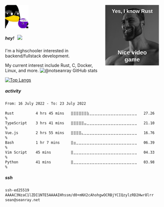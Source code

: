 <img src="./rust-meme.png" width="35%" align="right" left="20px">
<img src="./gentoo.png" width="15%" left="20px">

##### hey! &nbsp; ![](https://visitor-badge.glitch.me/badge?page_id=notseanray.notseanray) 
I'm a highschooler interested in backend/fullstack development. 

My current interest include Rust, C, Docker, Linux, and more.
![@notseanray GitHub stats](https://github-readme-stats.vercel.app/api?username=notseanray&show_icons=true&theme=calm)

[![Top Langs](https://github-readme-stats.vercel.app/api/top-langs/?username=notseanray&langs_count=8&theme=calm&layout=compact)](https://github.com/anuraghazra/github-readme-stats)

##### activity

<!--START_SECTION:waka-->

```text
From: 16 July 2022 - To: 23 July 2022

Rust          4 hrs 45 mins   ⣿⣿⣿⣿⣿⣿⣷⣀⣀⣀⣀⣀⣀⣀⣀⣀⣀⣀⣀⣀⣀⣀⣀⣀⣀   27.26 %
TypeScript    3 hrs 41 mins   ⣿⣿⣿⣿⣿⣤⣀⣀⣀⣀⣀⣀⣀⣀⣀⣀⣀⣀⣀⣀⣀⣀⣀⣀⣀   21.10 %
Vue.js        2 hrs 55 mins   ⣿⣿⣿⣿⣄⣀⣀⣀⣀⣀⣀⣀⣀⣀⣀⣀⣀⣀⣀⣀⣀⣀⣀⣀⣀   16.76 %
Bash          1 hr 7 mins     ⣿⣶⣀⣀⣀⣀⣀⣀⣀⣀⣀⣀⣀⣀⣀⣀⣀⣀⣀⣀⣀⣀⣀⣀⣀   06.39 %
Vim Script    45 mins         ⣿⣀⣀⣀⣀⣀⣀⣀⣀⣀⣀⣀⣀⣀⣀⣀⣀⣀⣀⣀⣀⣀⣀⣀⣀   04.33 %
Python        41 mins         ⣿⣀⣀⣀⣀⣀⣀⣀⣀⣀⣀⣀⣀⣀⣀⣀⣀⣀⣀⣀⣀⣀⣀⣀⣀   03.98 %
```

<!--END_SECTION:waka-->

##### ssh 

```text
ssh-ed25519 AAAAC3NzaC1lZDI1NTE5AAAAIHhssm/d0+mNX2cAhohgwOCRBjYCIQzylzRD2Hwr8lrr sean@seanray.net
```
